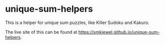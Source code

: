 # unique-sum-helpers

This is a helper for unique sum puzzles, like Killer Sudoku and Kakuro.

The live site of this can be found at https://smkiewel.github.io/unique-sum-helpers.
